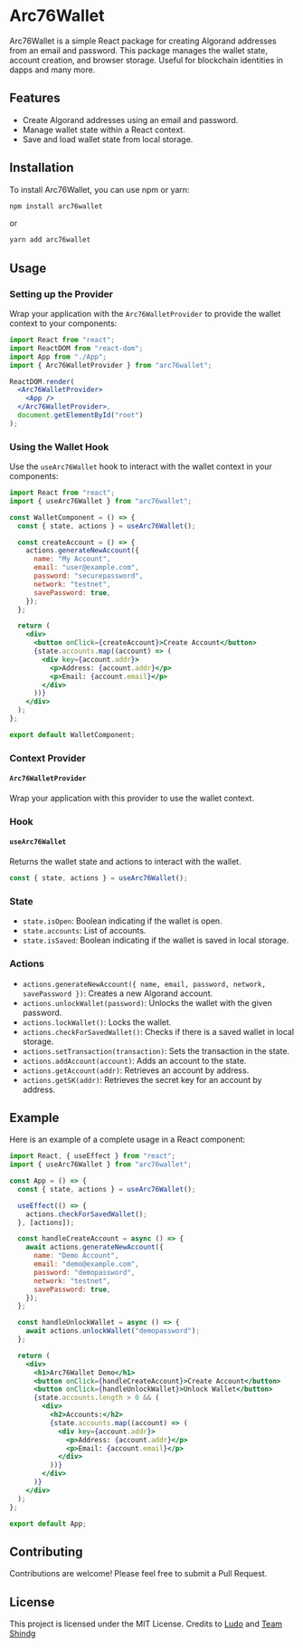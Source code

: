 # Arc76Wallet

Arc76Wallet is a simple React package for creating Algorand addresses from an email and password. This package manages the wallet state, account creation, and browser storage. Useful for blockchain identities in dapps and many more.

## Features

- Create Algorand addresses using an email and password.
- Manage wallet state within a React context.
- Save and load wallet state from local storage.

## Installation

To install Arc76Wallet, you can use npm or yarn:

```sh
npm install arc76wallet
```

or

```sh
yarn add arc76wallet
```

## Usage

### Setting up the Provider

Wrap your application with the `Arc76WalletProvider` to provide the wallet context to your components:

```jsx
import React from "react";
import ReactDOM from "react-dom";
import App from "./App";
import { Arc76WalletProvider } from "arc76wallet";

ReactDOM.render(
  <Arc76WalletProvider>
    <App />
  </Arc76WalletProvider>,
  document.getElementById("root")
);
```

### Using the Wallet Hook

Use the `useArc76Wallet` hook to interact with the wallet context in your components:

```jsx
import React from "react";
import { useArc76Wallet } from "arc76wallet";

const WalletComponent = () => {
  const { state, actions } = useArc76Wallet();

  const createAccount = () => {
    actions.generateNewAccount({
      name: "My Account",
      email: "user@example.com",
      password: "securepassword",
      network: "testnet",
      savePassword: true,
    });
  };

  return (
    <div>
      <button onClick={createAccount}>Create Account</button>
      {state.accounts.map((account) => (
        <div key={account.addr}>
          <p>Address: {account.addr}</p>
          <p>Email: {account.email}</p>
        </div>
      ))}
    </div>
  );
};

export default WalletComponent;
```

### Context Provider

#### `Arc76WalletProvider`

Wrap your application with this provider to use the wallet context.

### Hook

#### `useArc76Wallet`

Returns the wallet state and actions to interact with the wallet.

```ts
const { state, actions } = useArc76Wallet();
```

### State

- `state.isOpen`: Boolean indicating if the wallet is open.
- `state.accounts`: List of accounts.
- `state.isSaved`: Boolean indicating if the wallet is saved in local storage.

### Actions

- `actions.generateNewAccount({ name, email, password, network, savePassword })`: Creates a new Algorand account.
- `actions.unlockWallet(password)`: Unlocks the wallet with the given password.
- `actions.lockWallet()`: Locks the wallet.
- `actions.checkForSavedWallet()`: Checks if there is a saved wallet in local storage.
- `actions.setTransaction(transaction)`: Sets the transaction in the state.
- `actions.addAccount(account)`: Adds an account to the state.
- `actions.getAccount(addr)`: Retrieves an account by address.
- `actions.getSK(addr)`: Retrieves the secret key for an account by address.

## Example

Here is an example of a complete usage in a React component:

```jsx
import React, { useEffect } from "react";
import { useArc76Wallet } from "arc76wallet";

const App = () => {
  const { state, actions } = useArc76Wallet();

  useEffect(() => {
    actions.checkForSavedWallet();
  }, [actions]);

  const handleCreateAccount = async () => {
    await actions.generateNewAccount({
      name: "Demo Account",
      email: "demo@example.com",
      password: "demopassword",
      network: "testnet",
      savePassword: true,
    });
  };

  const handleUnlockWallet = async () => {
    await actions.unlockWallet("demopassword");
  };

  return (
    <div>
      <h1>Arc76Wallet Demo</h1>
      <button onClick={handleCreateAccount}>Create Account</button>
      <button onClick={handleUnlockWallet}>Unlock Wallet</button>
      {state.accounts.length > 0 && (
        <div>
          <h2>Accounts:</h2>
          {state.accounts.map((account) => (
            <div key={account.addr}>
              <p>Address: {account.addr}</p>
              <p>Email: {account.email}</p>
            </div>
          ))}
        </div>
      )}
    </div>
  );
};

export default App;
```

## Contributing

Contributions are welcome! Please feel free to submit a Pull Request.

## License

This project is licensed under the MIT License. Credits to [Ludo]() and [Team Shindg]()
